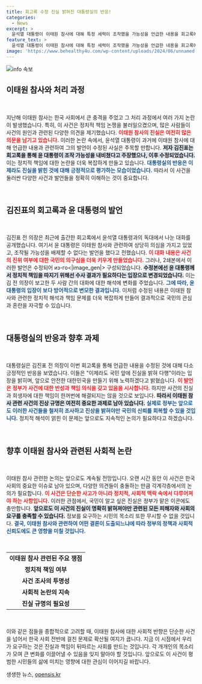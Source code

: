 ```yaml
---
title: 회고록 수정 진실 밝혀진 대통령실의 반응!
categories:
  - News
excerpt: >
  윤석열 대통령이 이태원 참사에 대해 특정 세력이 조작했을 가능성을 언급한 내용을 회고록에서 수정하며 진실을 밝힌 가운데, 대통령실은 이를 반기는 입장을 밝혔다. 이 사건의 진상 여부가 다시금 논의의 중심에 있다!
feature_text: >
  윤석열 대통령이 이태원 참사에 대해 특정 세력이 조작했을 가능성을 언급한 내용을 회고록에서 수정하며 진실을 밝힌 가운데, 대통령실은 이를 반기는 입장을 밝혔다. 이 사건의 진상 여부가 다시금 논의의 중심에 있다!
image: 'https://www.behealthy4u.com/wp-content/uploads/2024/06/unnamed-file.png'
---
```


<p><img src="https://www.behealthy4u.com/wp-content/uploads/2024/06/unnamed-file.png" alt="info 속보" /></p>

<h2 data-ke-size="size26">이태원 참사와 처리 과정</h2>

<p data-ke-size="size16">&nbsp;</p>

<p>지난해 이태원 참사는 한국 사회에서 큰 충격을 주었고 그 처리 과정에서 여러 가지 논란이 발생했습니다. 특히, 이 사건은 정치적 책임 논쟁을 불러일으켰으며, 많은 사람들이 사건의 원인과 관련된 다양한 의견을 제기했습니다. <b><span style="color: #ee2323;">이태원 참사의 진실은 여전히 많은 의문을 남기고 있습니다.</span></b> 이러한 논란 속에서, 윤석열 대통령이 과거에 이태원 참사에 대해 언급한 내용과 관련하여 그의 발언이 수정된 사실은 주목할 만합니다. <b><span style="background-color: #21538527;">저자 김진표는 회고록을 통해 윤 대통령이 조작 가능성을 내비쳤다고 주장했으나, 이후 수정되었습니다.</span></b> 이는 정치적 책임에 대한 논란을 더욱 복잡하게 만들고 있습니다. <b><span style="color: #1a5490;">대통령실의 반응은 이제라도 진실을 밝힌 것에 대해 긍정적으로 평가하는 모습이었습니다.</span></b> 따라서 이 사건을 둘러싼 다양한 사건과 발언들을 정확히 이해하는 것이 중요합니다.</p>

<p data-ke-size="size16">&nbsp;</p>

<h2 data-ke-size="size26">김진표의 회고록과 윤 대통령의 발언</h2>

<p data-ke-size="size16">&nbsp;</p>

<p>김진표 전 의장은 최근에 출간한 회고록에서 윤석열 대통령과의 독대에서 나눈 대화를 공개했습니다. 여기서 윤 대통령은 이태원 참사와 관련하여 상당히 의심을 가지고 있었고, 조작될 가능성을 배제할 수 없다는 발언을 했다고 전했습니다. <b><span style="color: #ee2323;">이 대화 내용은 사건의 진위 여부에 대한 국민의 의구심을 더욱 키우게 만들었습니다.</span></b> 그러나, 2쇄본에서 이러한 발언은 수정되어 из-го&lt;|image_gen|&gt; 구성되었습니다. <b><span style="background-color: #21538527;">수정본에선 윤 대통령께서 정치적 책임을 따지기 위해선 수사 결과가 필요하다는 입장으로 변경되었습니다.</span></b> 이는 김 전 의장이 보고한 두 사람 간의 대화에 대한 해석에 변화를 주었습니다. <b><span style="color: #1a5490;">그에 따라, 윤 대통령의 입장이 보다 방어적으로 변모한 결과입니다.</span></b> 이처럼 수정된 내용은 이태원 참사와 관련한 정치적 해석과 책임 문제를 더욱 복잡하게 만들어 결과적으로 국민의 관심과 혼란을 자극할 수 있습니다.</p>

<p data-ke-size="size16">&nbsp;</p>

<h2 data-ke-size="size26">대통령실의 반응과 향후 과제</h2>

<p data-ke-size="size16">&nbsp;</p>

<p>대통령실은 김진표 전 의장이 이번 회고록을 통해 언급한 내용을 수정된 것에 대해 다소 긍정적인 반응을 보였습니다. 이들은 "이제라도 국민 앞에 진실을 밝혀 다행"이라는 입장을 밝히며, 앞으로 안전한 대한민국을 만들기 위해 노력하겠다고 밝혔습니다. <b><span style="color: #ee2323;">이 발언은 정부가 사건에 대한 반성과 책임 의식을 갖고 있음을 시사합니다.</span></b> 하지만 사건의 진실과 희생자에 대한 책임이 한꺼번에 해결되지는 않을 것으로 보입니다. <b><span style="background-color: #21538527;">따라서 이태원 참사 관련 사건의 진상 규명은 여전히 중요한 과제로 남아 있습니다.</span></b> <b><span style="color: #1a5490;">실제로 정부는 앞으로도 이러한 사건들을 철저히 조사하고 진상을 밝혀야만 국민의 신뢰를 회복할 수 있을 것입니다.</span></b> 정치적 해석이 얽힌 이 문제는 앞으로도 지속적인 논의가 필요하다고 하겠습니다.</p>

<p data-ke-size="size16">&nbsp;</p>

<h2 data-ke-size="size26">향후 이태원 참사와 관련된 사회적 논란</h2>

<p data-ke-size="size16">&nbsp;</p>

<p>이태원 참사 관련한 논의는 앞으로도 계속될 전망입니다. 오랜 시간 동안 이 사건은 한국 사회의 중요한 이슈로 남아 있으며, 다양한 의견들이 충돌하는 만큼 각계각층에서의 논의가 필요합니다. <b><span style="color: #ee2323;">이 사건은 단순한 사고가 아니라 정치적, 사회적 맥락 속에서 다루어져야 하는 사항입니다.</span></b> 이러한 관점에서, 국민이 알고 싶은 진실은 정부가 맡은 이콘에도 충만합니다. <b><span style="background-color: #21538527;">앞으로도 이 사건의 진실이 명확히 밝혀져야만 관련된 모든 피해자와 사회의 요구를 충족할 수 있습니다.</span></b> 정보를 요구하는 시민의 목소리 또한 무시할 수 없을 것입니다. <b><span style="color: #1a5490;">결국, 이태원 참사와 관련하여 어떤 결론이 도출되느냐에 따라 정부의 정책과 사회적 신뢰도에도 큰 영향을 미칠 것입니다.</span></b></p>

<p data-ke-size="size16">&nbsp;</p>

<table style="width: 100%; border-collapse: collapse;">
<tr>
<td style="text-align: center; height: 17px;"><b>이태원 참사 관련된 주요 쟁점</b></td>
</tr>
<tr>
<td style="text-align: center; height: 17px;"><b>정치적 책임 여부</b></td>
</tr>
<tr>
<td style="text-align: center; height: 17px;"><b>사건 조사의 투명성</b></td>
</tr>
<tr>
<td style="text-align: center; height: 17px;"><b>사회적 논란의 지속</b></td>
</tr>
<tr>
<td style="text-align: center; height: 17px;"><b>진실 규명의 필요성</b></td>
</tr>
</table>

<p data-ke-size="size16">&nbsp;</p>

<p>이와 같은 점들을 종합적으로 고려할 때, 이태원 참사에 대한 사회적 반향은 단순한 사건을 넘어서 한국 사회 전반에 걸친 문제로 확산될 여지가 큽니다. 지금 이 시점에서 우리가 요구하는 것은 진실과 책임이 뒤따르는 사회를 만드는 것입니다. 각 개개인의 목소리가 모여 큰 변화를 이끌어낼 수 있음을 잊지 말아야 할 것입니다. 앞으로도 이 사건이 평범한 시민들의 삶에 미치는 영향에 대한 관심이 이어지길 바랍니다.</p>
생생한 뉴스, <a href="https://opensis.kr" rel="dofollow">opensis.kr</a>


